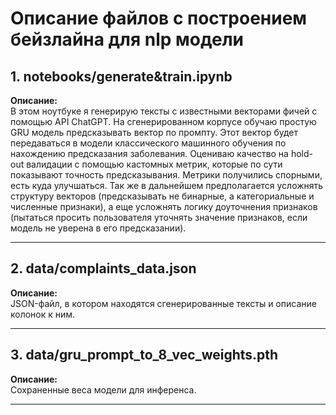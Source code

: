 # Описание файлов с построением бейзлайна для nlp модели

## 1. notebooks/generate&train.ipynb
**Описание:**  
В этом ноутбуке я генерирую тексты с известными векторами фичей с помощью API ChatGPT. На сгенерированном корпусе обучаю простую GRU модель предсказывать вектор по промпту. Этот вектор будет передаваться в модели классического машинного обучения по нахождению предсказания заболевания. Оцениваю качество на hold-out валидации с помощью кастомных метрик, которые по сути показывают точность предсказывания. Метрики получились спорными, есть куда улучшаться. Так же в дальнейшем предполагается усложнять структуру векторов (предсказывать не бинарные, а категориальные и численные признаки), а еще усложнять логику доуточнения признаков (пытаться просить пользователя уточнять значение признаков, если модель не уверена в его предсказании).

---

## 2. data/complaints_data.json
**Описание:**  
JSON-файл, в котором находятся сгенерированные тексты и описание колонок к ним.

---

## 3. data/gru_prompt_to_8_vec_weights.pth
**Описание:**  
Сохраненные веса модели для инференса.

---
